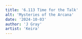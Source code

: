 ```yaml
---
title: '6.113 Time for the Talk'
alt: 'Mysteries of the Arcana'
date: '2024-10-03'
author: 'J Gray'
artist: 'Keira'
---
```

